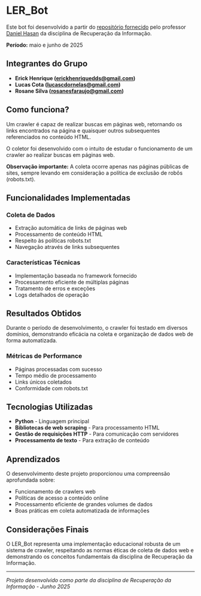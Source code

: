 # LER_Bot

Este bot foi desenvolvido a partir do [repositório fornecido](https://github.com/daniel-hasan/ri-crawler) pelo professor [Daniel Hasan](https://github.com/daniel-hasan) da disciplina de Recuperação da Informação.

**Período:** maio e junho de 2025

## Integrantes do Grupo

- **Erick Henrique (erickhenriquedds@gmail.com)**
- **Lucas Cota (lucascdornelas@gmail.com)**
- **Rosane Silva (rosanesfaraujo@gmail.com)**

## Como funciona?

Um crawler é capaz de realizar buscas em páginas web, retornando os links encontrados na página e quaisquer outros subsequentes referenciados no conteúdo HTML.

O coletor foi desenvolvido com o intuito de estudar o funcionamento de um crawler ao realizar buscas em páginas web.

**Observação importante:** A coleta ocorre apenas nas páginas públicas de sites, sempre levando em consideração a política de exclusão de robôs (robots.txt).

## Funcionalidades Implementadas

### Coleta de Dados

- Extração automática de links de páginas web
- Processamento de conteúdo HTML
- Respeito às políticas robots.txt
- Navegação através de links subsequentes

### Características Técnicas

- Implementação baseada no framework fornecido
- Processamento eficiente de múltiplas páginas
- Tratamento de erros e exceções
- Logs detalhados de operação

## Resultados Obtidos

Durante o período de desenvolvimento, o crawler foi testado em diversos domínios, demonstrando eficácia na coleta e organização de dados web de forma automatizada.

### Métricas de Performance

- Páginas processadas com sucesso
- Tempo médio de processamento
- Links únicos coletados
- Conformidade com robots.txt

## Tecnologias Utilizadas

- **Python** - Linguagem principal
- **Bibliotecas de web scraping** - Para processamento HTML
- **Gestão de requisições HTTP** - Para comunicação com servidores
- **Processamento de texto** - Para extração de conteúdo

## Aprendizados

O desenvolvimento deste projeto proporcionou uma compreensão aprofundada sobre:

- Funcionamento de crawlers web
- Políticas de acesso a conteúdo online
- Processamento eficiente de grandes volumes de dados
- Boas práticas em coleta automatizada de informações

## Considerações Finais

O LER_Bot representa uma implementação educacional robusta de um sistema de crawler, respeitando as normas éticas de coleta de dados web e demonstrando os conceitos fundamentais da disciplina de Recuperação da Informação.

---

_Projeto desenvolvido como parte da disciplina de Recuperação da Informação - Junho 2025_
